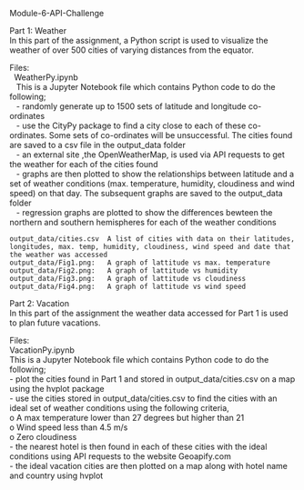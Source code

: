 Module-6-API-Challenge

Part 1: Weather  
In this part of the assignment, a Python script is used to visualize the weather of over 500 cities of varying distances from the equator. 

Files:  
&nbsp;    WeatherPy.ipynb  
&nbsp;&nbsp;        This is a Jupyter Notebook file which contains Python code to do the following;  
&nbsp;&nbsp;            - randomly generate up to 1500 sets of latitude and longitude co-ordinates  
 &nbsp;&nbsp;           - use the CityPy package to find a city close to each of these co-ordinates. Some sets of co-ordinates will be unsuccessful. The cities found are saved to a csv file in the output_data folder  
&nbsp;&nbsp;            - an external site ,the OpenWeatherMap, is used via API requests to get the weather for each of the cities found  
&nbsp;&nbsp;            - graphs are then plotted to show the relationships between latitude and a set of weather conditions (max. temperature, humidity, cloudiness and wind speed) on that day. The subsequent graphs are saved to the output_data folder  
&nbsp;&nbsp;            - regression graphs are plotted to show the differences bewteen the northern and southern hemispheres for each of the weather conditions  

    output_data/cities.csv  A list of cities with data on their latitudes, longitudes, max. temp, humidity, cloudiness, wind speed and date that the weather was accessed  
    output_data/Fig1.png:   A graph of lattitude vs max. temperature  
    output_data/Fig2.png:   A graph of lattitude vs humidity  
    output_data/Fig3.png:   A graph of lattitude vs cloudiness  
    output_data/Fig4.png:   A graph of lattitude vs wind speed  

Part 2: Vacation  
In this part of the assignment the weather data accessed for Part 1 is used to plan future vacations.   

Files:  
    VacationPy.ipynb  
         This is a Jupyter Notebook file which contains Python code to do the following;  
            - plot the cities found in Part 1 and stored in output_data/cities.csv on a map using the hvplot package  
            - use the cities stored in output_data/cities.csv to find the cities with an ideal set of weather conditions using the following criteria,  
                o	A max temperature lower than 27 degrees but higher than 21  
                o	Wind speed less than 4.5 m/s  
                o	Zero cloudiness  
            - the nearest hotel is then found in each of these cities with the ideal conditions using API requests to the website Geoapify.com  
            - the ideal vacation cities are then plotted on a map along with hotel name and country using hvplot  
